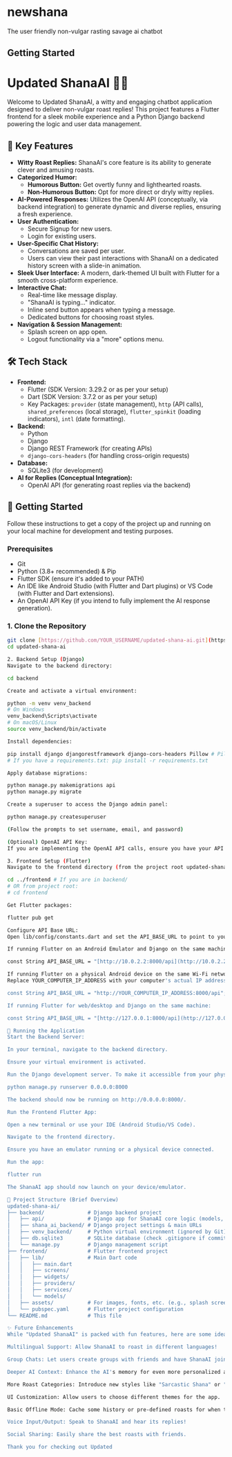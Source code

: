 # newshana

The user friendly non-vulgar rasting savage ai chatbot

## Getting Started

# Updated ShanaAI 🤖💬

Welcome to Updated ShanaAI, a witty and engaging chatbot application designed to deliver non-vulgar roast replies! This project features a Flutter frontend for a sleek mobile experience and a Python Django backend powering the logic and user data management.

## 🌟 Key Features

* **Witty Roast Replies:** ShanaAI's core feature is its ability to generate clever and amusing roasts.
* **Categorized Humor:**
    * **Humorous Button:** Get overtly funny and lighthearted roasts.
    * **Non-Humorous Button:** Opt for more direct or dryly witty replies.
* **AI-Powered Responses:** Utilizes the OpenAI API (conceptually, via backend integration) to generate dynamic and diverse replies, ensuring a fresh experience.
* **User Authentication:**
    * Secure Signup for new users.
    * Login for existing users.
* **User-Specific Chat History:**
    * Conversations are saved per user.
    * Users can view their past interactions with ShanaAI on a dedicated history screen with a slide-in animation.
* **Sleek User Interface:** A modern, dark-themed UI built with Flutter for a smooth cross-platform experience.
* **Interactive Chat:**
    * Real-time like message display.
    * "ShanaAI is typing..." indicator.
    * Inline send button appears when typing a message.
    * Dedicated buttons for choosing roast styles.
* **Navigation & Session Management:**
    * Splash screen on app open.
    * Logout functionality via a "more" options menu.

## 🛠️ Tech Stack

* **Frontend:**
    * Flutter (SDK Version: 3.29.2 or as per your setup)
    * Dart (SDK Version: 3.7.2 or as per your setup)
    * Key Packages: `provider` (state management), `http` (API calls), `shared_preferences` (local storage), `flutter_spinkit` (loading indicators), `intl` (date formatting).
* **Backend:**
    * Python
    * Django
    * Django REST Framework (for creating APIs)
    * `django-cors-headers` (for handling cross-origin requests)
* **Database:**
    * SQLite3 (for development)
* **AI for Replies (Conceptual Integration):**
    * OpenAI API (for generating roast replies via the backend)

## 🚀 Getting Started

Follow these instructions to get a copy of the project up and running on your local machine for development and testing purposes.

### Prerequisites

* Git
* Python (3.8+ recommended) & Pip
* Flutter SDK (ensure it's added to your PATH)
* An IDE like Android Studio (with Flutter and Dart plugins) or VS Code (with Flutter and Dart extensions).
* An OpenAI API Key (if you intend to fully implement the AI response generation).

### 1. Clone the Repository

```bash
git clone [https://github.com/YOUR_USERNAME/updated-shana-ai.git](https://github.com/YOUR_USERNAME/updated-shana-ai.git) # Replace with your repo URL
cd updated-shana-ai

2. Backend Setup (Django)
Navigate to the backend directory:

cd backend

Create and activate a virtual environment:

python -m venv venv_backend
# On Windows
venv_backend\Scripts\activate
# On macOS/Linux
source venv_backend/bin/activate

Install dependencies:

pip install django djangorestframework django-cors-headers Pillow # Pillow might be needed for user-uploaded images in future, good to have.
# If you have a requirements.txt: pip install -r requirements.txt

Apply database migrations:

python manage.py makemigrations api
python manage.py migrate

Create a superuser to access the Django admin panel:

python manage.py createsuperuser

(Follow the prompts to set username, email, and password)

(Optional) OpenAI API Key:
If you are implementing the OpenAI API calls, ensure you have your API key. You would typically store this as an environment variable or in a secure configuration file that is not committed to Git (e.g., in an .env file that settings.py reads, and .env is in .gitignore). For the current conceptual use, the backend views.py uses predefined lists.

3. Frontend Setup (Flutter)
Navigate to the frontend directory (from the project root updated-shana-ai):

cd ../frontend # If you are in backend/
# OR from project root:
# cd frontend

Get Flutter packages:

flutter pub get

Configure API Base URL:
Open lib/config/constants.dart and set the API_BASE_URL to point to your Django backend:

If running Flutter on an Android Emulator and Django on the same machine:

const String API_BASE_URL = "[http://10.0.2.2:8000/api](http://10.0.2.2:8000/api)";

If running Flutter on a physical Android device on the same Wi-Fi network as your development machine (where Django is running):
Replace YOUR_COMPUTER_IP_ADDRESS with your computer's actual IP address on the local network.

const String API_BASE_URL = "http://YOUR_COMPUTER_IP_ADDRESS:8000/api";

If running Flutter for web/desktop and Django on the same machine:

const String API_BASE_URL = "[http://127.0.0.1:8000/api](http://127.0.0.1:8000/api)";

🏃 Running the Application
Start the Backend Server:

In your terminal, navigate to the backend directory.

Ensure your virtual environment is activated.

Run the Django development server. To make it accessible from your physical device or emulator:

python manage.py runserver 0.0.0.0:8000

The backend should now be running on http://0.0.0.0:8000/.

Run the Frontend Flutter App:

Open a new terminal or use your IDE (Android Studio/VS Code).

Navigate to the frontend directory.

Ensure you have an emulator running or a physical device connected.

Run the app:

flutter run

The ShanaAI app should now launch on your device/emulator.

📂 Project Structure (Brief Overview)
updated-shana-ai/
├── backend/              # Django backend project
│   ├── api/              # Django app for ShanaAI core logic (models, views, etc.)
│   ├── shana_ai_backend/ # Django project settings & main URLs
│   ├── venv_backend/     # Python virtual environment (ignored by Git)
│   ├── db.sqlite3        # SQLite database (check .gitignore if committed)
│   └── manage.py         # Django management script
├── frontend/             # Flutter frontend project
│   ├── lib/              # Main Dart code
│   │   ├── main.dart
│   │   ├── screens/
│   │   ├── widgets/
│   │   ├── providers/
│   │   ├── services/
│   │   └── models/
│   ├── assets/           # For images, fonts, etc. (e.g., splash screen logo)
│   └── pubspec.yaml      # Flutter project configuration
└── README.md             # This file

✨ Future Enhancements
While "Updated ShanaAI" is packed with fun features, here are some ideas for the future:

Multilingual Support: Allow ShanaAI to roast in different languages!

Group Chats: Let users create groups with friends and have ShanaAI join the roasting fun.

Deeper AI Context: Enhance the AI's memory for even more personalized and context-aware replies.

More Roast Categories: Introduce new styles like "Sarcastic Shana" or "Pun Master Shana."

UI Customization: Allow users to choose different themes for the app.

Basic Offline Mode: Cache some history or pre-defined roasts for when there's no internet.

Voice Input/Output: Speak to ShanaAI and hear its replies!

Social Sharing: Easily share the best roasts with friends.

Thank you for checking out Updated